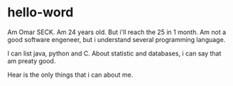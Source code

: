 # hello-word
Am Omar SECK. Am 24 years old. But i'll reach the 25 in 1 month.
Am not a good software engeneer, but i understand several programming language.

I can list java, python and C.
About statistic and databases, i can say that am preaty good.

Hear is the only things that i can about me.
